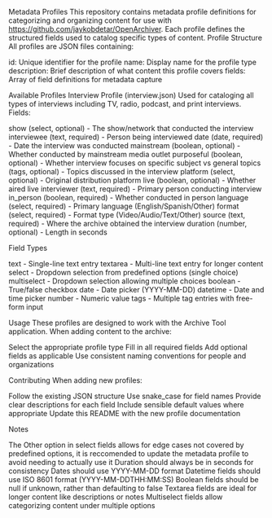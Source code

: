Metadata Profiles
This repository contains metadata profile definitions for categorizing and organizing content for use with https://github.com/jaykobdetar/OpenArchiver. Each profile defines the structured fields used to catalog specific types of content.
Profile Structure
All profiles are JSON files containing:

id: Unique identifier for the profile
name: Display name for the profile type
description: Brief description of what content this profile covers
fields: Array of field definitions for metadata capture

Available Profiles
Interview Profile (interview.json)
Used for cataloging all types of interviews including TV, radio, podcast, and print interviews.
Fields:

show (select, optional) - The show/network that conducted the interview
interviewee (text, required) - Person being interviewed
date (date, required) - Date the interview was conducted
mainstream (boolean, optional) - Whether conducted by mainstream media outlet
purposeful (boolean, optional) - Whether interview focuses on specific subject vs general
topics (tags, optional) - Topics discussed in the interview
platform (select, optional) - Original distribution platform
live (boolean, optional) - Whether aired live
interviewer (text, required) - Primary person conducting interview
in_person (boolean, required) - Whether conducted in person
language (select, required) - Primary language (English/Spanish/Other)
format (select, required) - Format type (Video/Audio/Text/Other)
source (text, required) - Where the archive obtained the interview
duration (number, optional) - Length in seconds

Field Types

text - Single-line text entry
textarea - Multi-line text entry for longer content
select - Dropdown selection from predefined options (single choice)
multiselect - Dropdown selection allowing multiple choices
boolean - True/false checkbox
date - Date picker (YYYY-MM-DD)
datetime - Date and time picker
number - Numeric value
tags - Multiple tag entries with free-form input

Usage
These profiles are designed to work with the Archive Tool application. When adding content to the archive:

Select the appropriate profile type
Fill in all required fields
Add optional fields as applicable
Use consistent naming conventions for people and organizations

Contributing
When adding new profiles:

Follow the existing JSON structure
Use snake_case for field names
Provide clear descriptions for each field
Include sensible default values where appropriate
Update this README with the new profile documentation

Notes

The Other option in select fields allows for edge cases not covered by predefined options, it is reccomended to update the metadata profile to avoid needing to actually use it
Duration should always be in seconds for consistency
Dates should use YYYY-MM-DD format
Datetime fields should use ISO 8601 format (YYYY-MM-DDTHH:MM:SS)
Boolean fields should be null if unknown, rather than defaulting to false
Textarea fields are ideal for longer content like descriptions or notes
Multiselect fields allow categorizing content under multiple options
